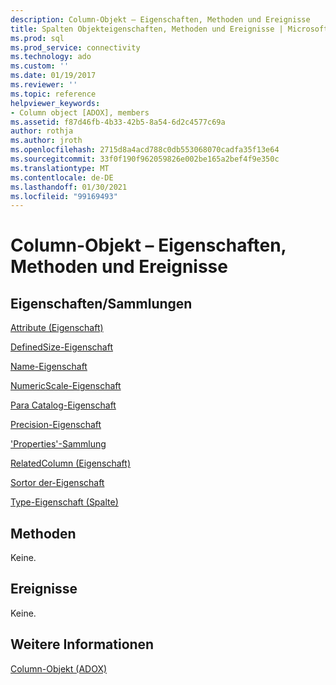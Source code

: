 ```yaml
---
description: Column-Objekt – Eigenschaften, Methoden und Ereignisse
title: Spalten Objekteigenschaften, Methoden und Ereignisse | Microsoft-Dokumentation
ms.prod: sql
ms.prod_service: connectivity
ms.technology: ado
ms.custom: ''
ms.date: 01/19/2017
ms.reviewer: ''
ms.topic: reference
helpviewer_keywords:
- Column object [ADOX], members
ms.assetid: f87d46fb-4b33-42b5-8a54-6d2c4577c69a
author: rothja
ms.author: jroth
ms.openlocfilehash: 2715d8a4acd788c0db553068070cadfa35f13e64
ms.sourcegitcommit: 33f0f190f962059826e002be165a2bef4f9e350c
ms.translationtype: MT
ms.contentlocale: de-DE
ms.lasthandoff: 01/30/2021
ms.locfileid: "99169493"
---
```

# <a name="column-object-properties-methods-and-events"></a>Column-Objekt – Eigenschaften, Methoden und Ereignisse
## <a name="propertiescollections"></a>Eigenschaften/Sammlungen  
 [Attribute (Eigenschaft)](./attributes-property-adox.md)  
  
 [DefinedSize-Eigenschaft](./definedsize-property-adox.md)  
  
 [Name-Eigenschaft](./name-property-adox.md)  
  
 [NumericScale-Eigenschaft](./numericscale-property-adox.md)  
  
 [Para Catalog-Eigenschaft](./parentcatalog-property-adox.md)  
  
 [Precision-Eigenschaft](./precision-property-adox.md)  
  
 ['Properties'-Sammlung](../ado-api/properties-collection-ado.md)  
  
 [RelatedColumn (Eigenschaft)](./relatedcolumn-property-adox.md)  
  
 [Sortor der-Eigenschaft](./sortorder-property-adox.md)  
  
 [Type-Eigenschaft (Spalte)](./type-property-column-adox.md)  
  
## <a name="methods"></a>Methoden  
 Keine.  
  
## <a name="events"></a>Ereignisse  
 Keine.  
  
## <a name="see-also"></a>Weitere Informationen  
 [Column-Objekt (ADOX)](./column-object-adox.md)